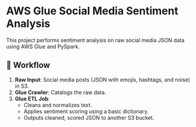 # AWS Glue Social Media Sentiment Analysis

This project performs sentiment analysis on raw social media JSON data using AWS Glue and PySpark.

## 🧠 Workflow
1. **Raw Input**: Social media posts (JSON with emojis, hashtags, and noise) in S3.
2. **Glue Crawler**: Catalogs the raw data.
3. **Glue ETL Job**: 
   - Cleans and normalizes text.
   - Applies sentiment scoring using a basic dictionary.
   - Outputs cleaned, scored JSON to another S3 bucket.


